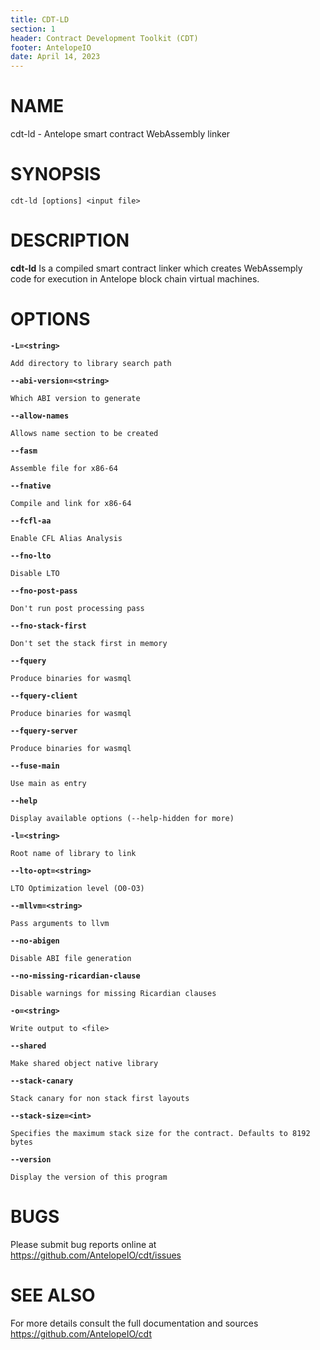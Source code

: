 ```yaml
---
title: CDT-LD
section: 1
header: Contract Development Toolkit (CDT)
footer: AntelopeIO
date: April 14, 2023
---
```

# NAME
cdt-ld - Antelope smart contract WebAssembly linker

# SYNOPSIS

`cdt-ld [options] <input file>`

# DESCRIPTION

**cdt-ld**  Is a compiled smart contract linker which creates WebAssemply code for 
execution in Antelope block chain virtual machines.  

# OPTIONS

**`-L=<string>`**

    Add directory to library search path

**`--abi-version=<string>`**

    Which ABI version to generate
    
**`--allow-names`**

    Allows name section to be created
    
**`--fasm`**

    Assemble file for x86-64
    
**`--fnative`**

    Compile and link for x86-64
    
**`--fcfl-aa`**

    Enable CFL Alias Analysis
    
**`--fno-lto`**

    Disable LTO

**`--fno-post-pass`**

    Don't run post processing pass
    
**`--fno-stack-first`**

    Don't set the stack first in memory
    
**`--fquery`**

    Produce binaries for wasmql
    
**`--fquery-client`**

    Produce binaries for wasmql
    
**`--fquery-server`**

    Produce binaries for wasmql
    
**`--fuse-main`**

    Use main as entry
    
**`--help`**

    Display available options (--help-hidden for more)
    
**`-l=<string>`**

    Root name of library to link
    
**`--lto-opt=<string>`**

    LTO Optimization level (O0-O3)

**`--mllvm=<string>`**

    Pass arguments to llvm
    
**`--no-abigen`**

    Disable ABI file generation
    
**`--no-missing-ricardian-clause`**

    Disable warnings for missing Ricardian clauses
    
**`-o=<string>`**

    Write output to <file>
    
**`--shared`**

    Make shared object native library
    
**`--stack-canary`**

    Stack canary for non stack first layouts
    
**`--stack-size=<int>`**

    Specifies the maximum stack size for the contract. Defaults to 8192 bytes
    
**`--version`**

    Display the version of this program
    

# BUGS

Please submit bug reports online at https://github.com/AntelopeIO/cdt/issues

# SEE ALSO

For more details consult the full documentation and sources https://github.com/AntelopeIO/cdt



